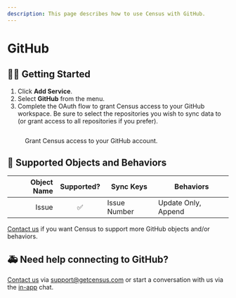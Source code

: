 ```yaml
---
description: This page describes how to use Census with GitHub.
---
```


# GitHub

## 🏃‍♀️ Getting Started

1. Click **Add Service**.
2. Select **GitHub** from the menu.
3. Complete the OAuth flow to grant Census access to your GitHub workspace. Be sure to select the repositories you wish to sync data to (or grant access to all repositories if you prefer).

<figure><img src="../.gitbook/assets/github.png" alt=""><figcaption><p>Grant Census access to your GitHub account.</p></figcaption></figure>

## 🔀 Supported Objects and Behaviors

| **Object Name** | **Supported?** | **Sync Keys**  | **Behaviors** |
| --------------: | :------------: | ---------------- | --------------|
| Issue | ✅ | Issue Number | Update Only, Append |

[Contact us](mailto:support@getcensus.com) if you want Census to support more GitHub objects and/or behaviors.

## 🚑 Need help connecting to GitHub?

[Contact us](mailto:support@getcensus.com) via support@getcensus.com or start a conversation with us via the [in-app](https://app.getcensus.com) chat.
